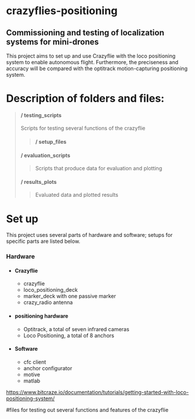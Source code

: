# crazyflies-positioning
## Commissioning and testing of localization systems for mini-drones

This project aims to set up and use Crazyflie with the loco positioning system to enable autonomous flight.
Furthermore, the preciseness and accuracy will be compared with the optitrack motion-capturing positioning system.

# Description of folders and files:
> #### / testing_scripts
>Scripts for testing several functions of the crazyflie
>> #### / setup_files
> #### / evaluation_scripts
>> Scripts that produce data for evaluation and plotting
> #### / results_plots
>> Evaluated data and plotted results

# Set up
This project uses several parts of hardware and software; setups for specific parts are listed below.
### Hardware 
* #### Crazyflie
   * crazyflie     
   * loco_positioning_deck
   * marker_deck with one passive marker
   * crazy_radio antenna
* #### positioning hardware
   * Optitrack, a total of seven infrared cameras
   * Loco Positioning, a total of 8 anchors
* #### Software
   * cfc client
   * anchor configurator
   * motive
   * matlab




https://www.bitcraze.io/documentation/tutorials/getting-started-with-loco-positioning-system/



#files for testing out several functions and features of the crazyflie

